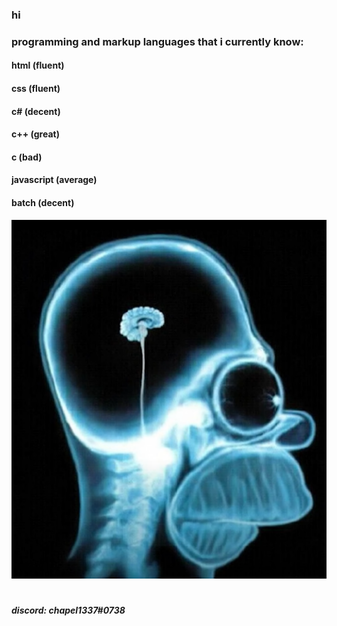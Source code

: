 ### hi

### programming and markup languages that i currently know:
#### html (fluent)
#### css (fluent)
#### c# (decent)
#### c++ (great)
#### c (bad)
#### javascript (average)
#### batch (decent)

<img src = "https://raw.githubusercontent.com/chapel1337/chapel1337/main/homer.png">

#

##### discord: chapel1337#0738
